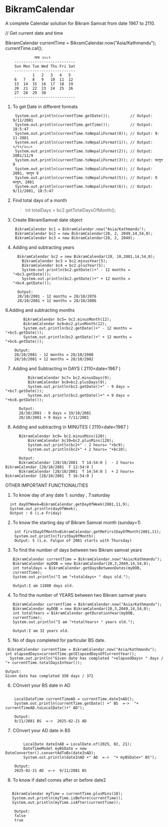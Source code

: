 # BikramCalendar
A complete Calendar solution for Bikram Samvat from date 1967 to 2110.




// Get current date and time 

BikramCalendar currentTime = BikramCalendar.now("Asia/Kathmandu");
currentTime.cal();
		
		
		         माघ २०८१
		---------------------------
		Sun Mon Tue Wed Thu Fri Sat
		---------------------------
		        1   2   3   4   5   
		6   7   8   9   10  11  12  
		13  14  15  16  17  18  19  
		20  21  22  23  24  25  26  
		27  28  29  30  
		---------------------------
		
		




1. To get Date in different formats

  
		System.out.println(currentTime.getDate());         // Output: 9/11/2081
		System.out.println(currentTime.getTime());         // Output: 18:5:47
		System.out.println(currentTime.toNepaliFormat(0)); // Output: 9-11-2081
		System.out.println(currentTime.toNepaliFormat(1)); // Output: ९/११/२०८१
		System.out.println(currentTime.toNepaliFormat(2)); // Output: 2081/11/9
		System.out.println(currentTime.toNepaliFormat(3)); // Output: फागुन 9
		System.out.println(currentTime.toNepaliFormat(4)); // Output: 2081, फागुन 9
		System.out.println(currentTime.toNepaliFormat(5)); // Output: 9 फागुन, 2081
		System.out.println(currentTime.toNepaliFormat(6)); // Output: 9/11/2081, 18:5:47





2. Find total days of a month

   >int totalDays = bc2.getTotalDaysOfMonth();





   
4. Create BikramSamvat date object
   ```
    BikramCalendar bc1 = BikramCalendar.now("Asia/Kathmandu");
    BikramCalendar bc2 = new BikramCalendar(28, 2, 2049,14,54,0);
    BikramCalendar bc3 = new BikramCalendar(28, 2, 2049);
   ```






5.  Adding and subtracting years

    ```
      BikramCalendar bc2 = new BikramCalendar(28, 10,2081,14,54,0);
  		BikramCalendar bc3 = bc2.minusYear(5); 
  		BikramCalendar bc4 = bc2.plusYear(5);
  		System.out.println(bc2.getDate()+" - 12 months = "+bc3.getDate());
  		System.out.println(bc2.getDate()+" + 12 months = "+bc4.getDate());
  
      Output:
      28/10/2081 - 12 months = 28/10/2076
      28/10/2081 + 12 months = 28/10/2086
    ```







6.Adding and subtracting months
```
		BikramCalendar bc5= bc2.minusMonth(12); 
		BikramCalendar bc6=bc2.plusMonth(12);
		System.out.println(bc2.getDate()+" - 12 months = "+bc5.getDate());
		System.out.println(bc2.getDate()+" + 12 months = "+bc6.getDate());
		
    Output:
    28/10/2081 - 12 months = 28/10/2080
    28/10/2081 + 12 months = 28/10/2082
```





7.  Adding and Subtracting in DAYS  ( 2110<date<1967 )

```
		  BikramCalendar bc7= bc2.minusDays(9);
		  BikramCalendar bc8=bc2.plusDays(9); 
		  System.out.println(bc2.getDate()+" - 9 days = "+bc7.getDate());
		  System.out.println(bc2.getDate()+" + 9 days = "+bc8.getDate());

      Output:
      28/10/2081 - 9 days = 19/10/2081
      28/10/2081 + 9 days = 7/11/2081
```
		  
8. Adding and subtracting in MINUTES ( 2110<date<1967 )
```
      BikramCalendar bc9= bc2.minusMins(120);
		  BikramCalendar bc10=bc2.plusMins(120);
		  System.out.println(bc2+" - 2 hours= "+bc9);
		  System.out.println(bc2+" + 2 hours= "+bc10);

      Output:
      BikramCalendar [28/10/2081  T 14:54:0 ]  - 2 hours= BikramCalendar [28/10/2081  T 12:54:0 ] 
      BikramCalendar [28/10/2081  T 14:54:0 ]  + 2 hours= BikramCalendar [28/10/2081  T 16:54:0 ] 

```





OTHER IMPORTANT FUNCTIONALITIES

1. To know day of any date  1: sunday , 7:saturday

```
  int dayOfWeek=BikramCalendar.getDayOfWeek(2081,11,9);   
  System.out.println(dayOfWeek);
  Output : 6 (i.e Friday)
```




2. To know the starting day of Bikram Samvat month (sunday=1)
```
    int firstDayOfMonth=BikramCalendar.getMeFirstDayOfMonth(2081,11);   
    System.out.println(firstDayOfMonth);
    Output: 5 (i.e. Falgun of 2081 starts with Thursday) 
```






3. To find the number of days between two Bikram samvat years
   ```
   BikramCalendar currentTime = BikramCalendar.now("Asia/Kathmandu");
   BikramCalendar myDOB = new BikramCalendar(28,3,2049,14,54,0);
   int totaldays = BikramCalendar.getDaysBetweenDates(myDOB, currentTime);
   System.out.println("I am "+totaldays+ " days old.");
   
   Output:I am 11880 days old.
   ```
		



 
4. To find the number of YEARS between two Bikram samvat years

   ```
   BikramCalendar currentTime = BikramCalendar.now("Asia/Kathmandu");
   BikramCalendar myDOB = new BikramCalendar(28,3,2049,14,54,0);
   int totalYears = BikramCalendar.getDurationYear(myDOB, currentTime);
   System.out.println("I am "+totalYears+ " years old.");

   Output:I am 32 years old.

   ```





5. No of days completed for particular BS date.
  ```
   BikramCalendar currentTime = BikramCalendar.now("Asia/Kathmandu");
  int elapsedDays=currentTime.getElapsedDaysOfCurrentYear();
	System.out.println("Given date has completed "+elapsedDays+ " days / "+ currentTime.totalDaysInYear());

  Output:
  Given date has completed 350 days / 372
  ```




6. COnvert your BS date in AD
```
    
    LocalDateTime currentTimeAD = currentTime.dateInAD();
    System.out.println(currentTime.getDate() +" BS  =->  "+ currentTimeAD.toLocalDate()+" AD");

    Output:
    9/11/2081 BS  =->  2025-02-21 AD

```


7. COnvert your AD date in BS
```
    
		LocalDate dateInAD = LocalDate.of(2025, 02, 21);
		DateTimeModel myBSDate = new DateConverter().convertAdToBs(dateInAD);
		System.out.println(dateInAD +" AD  =->  "+ myBSDate+" BS");
		
    Output:
    2025-02-21 AD  =->  9/11/2081 BS

```

  

8. To know if date1 comes after or before date2

```
   
   BikramCalendar myTime = currentTime.plusMins(10);
   System.out.println(myTime.isBefore(currentTime));
   System.out.println(myTime.isAfter(currentTime));

    Output:
    false
    true
```






  
